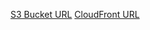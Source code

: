 [S3 Bucket URL](http://rs-school-cloudfront-yanlitvinenko.s3-website-us-east-1.amazonaws.com/)
[CloudFront URL](https://d2kvdqn438difm.cloudfront.net)
